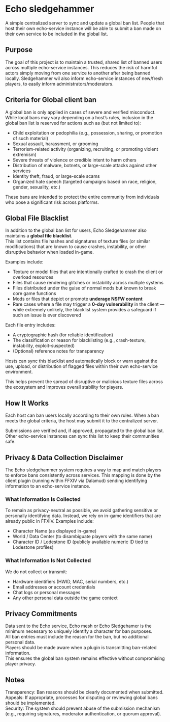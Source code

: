 # Echo sledgehammer

A simple centralized server to sync and update a global ban list.
People that host their own echo-service instance will be able to submit a ban made on their own service to be included in the global list.

## Purpose

The goal of this project is to maintain a trusted, shared list of banned users across multiple echo-service instances.
This reduces the risk of harmful actors simply moving from one service to another after being banned locally.
Sledgehammer wil also inform echo-service instances of new/fresh players, to easily inform administrators/moderators.

## Criteria for Global client ban

A global ban is only applied in cases of severe and verified misconduct.
While local bans may vary depending on a host’s rules, inclusion in the global ban list is reserved for actions such as (but not limited to):

- Child exploitation or pedophilia (e.g., possession, sharing, or promotion of such material)
- Sexual assault, harassment, or grooming
- Terrorism-related activity (organizing, recruiting, or promoting violent extremism)
- Severe threats of violence or credible intent to harm others
- Distribution of malware, botnets, or large-scale attacks against other services
- Identity theft, fraud, or large-scale scams
- Organized hate speech (targeted campaigns based on race, religion, gender, sexuality, etc.)

These bans are intended to protect the entire community from individuals who pose a significant risk across platforms.

## Global File Blacklist

In addition to the global ban list for users, Echo Sledgehammer also maintains a **global file blacklist**.  
This list contains file hashes and signatures of texture files (or similar modifications) that are known to cause crashes, instability, or other disruptive behavior when loaded in-game.  

Examples include:
- Texture or model files that are intentionally crafted to crash the client or overload resources  
- Files that cause rendering glitches or instability across multiple systems  
- Files distributed under the guise of normal mods but known to break core game functions  
- Mods or files that depict or promote **underage NSFW content**  
- Rare cases where a file may trigger a **0-day vulnerability** in the client — while extremely unlikely, the blacklist system provides a safeguard if such an issue is ever discovered 

Each file entry includes:  
- A cryptographic hash (for reliable identification)  
- The classification or reason for blacklisting (e.g., crash-texture, instability, exploit-suspected)  
- (Optional) reference notes for transparency  

Hosts can sync this blacklist and automatically block or warn against the use, upload, or distribution of flagged files within their own echo-service environment.  

This helps prevent the spread of disruptive or malicious texture files across the ecosystem and improves overall stability for players.  

## How It Works

Each host can ban users locally according to their own rules.
When a ban meets the global criteria, the host may submit it to the centralized server.

Submissions are verified and, if approved, propagated to the global ban list.
Other echo-service instances can sync this list to keep their communities safe.

## Privacy & Data Collection Disclaimer

The Echo sledgehammer system requires a way to map and match players to enforce bans consistently across services. This mapping is done by the client plugin (running within FFXIV via Dalamud) sending identifying information to an echo-service instance.

### What Information Is Collected

To remain as privacy-neutral as possible, we avoid gathering sensitive or personally identifying data. Instead, we rely on in-game identifiers that are already public in FFXIV. Examples include:
- Character Name (as displayed in-game)
- World / Data Center (to disambiguate players with the same name)
- Character ID / Lodestone ID (publicly available numeric ID tied to Lodestone profiles)

### What Information Is Not Collected

We do not collect or transmit:
- Hardware identifiers (HWID, MAC, serial numbers, etc.)
- Email addresses or account credentials
- Chat logs or personal messages
- Any other personal data outside the game context

## Privacy Commitments

Data sent to the Echo service, Echo mesh or Echo Sledgehamer is the minimum necessary to uniquely identify a character for ban purposes.<br/>
All ban entries must include the reason for the ban, but no additional personal data.<br/>
Players should be made aware when a plugin is transmitting ban-related information.<br/>
This ensures the global ban system remains effective without compromising player privacy.<br/>

## Notes
Transparency: Ban reasons should be clearly documented when submitted.<br/>
Appeals: If appropriate, processes for disputing or reviewing global bans should be implemented.<br/>
Security: The system should prevent abuse of the submission mechanism (e.g., requiring signatures, moderator authentication, or quorum approval).<br/>
